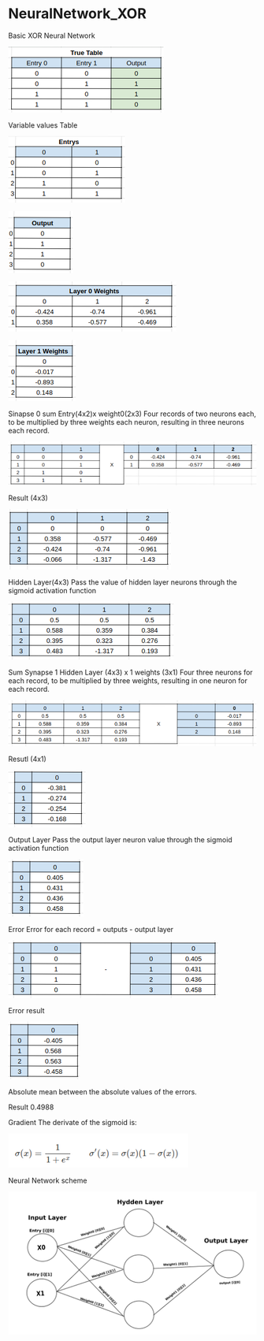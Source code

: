 # NeuralNetwork_XOR
Basic XOR Neural Network

![tabela_verdade](images/tabela_verdade.png)

Variable values Table

![entrys](images/entrys.png)

![output](images/output.png)

![layer0](images/layer0.png)

![layer1_w](images/layer1_w.png)

Sinapse 0 sum
Entry(4x2)x weight0(2x3)
Four records of two neurons each, to be multiplied by three weights each neuron, 
resulting in three neurons each record.

![layer1_w](images/soma.png)

Result (4x3)

![layer1_w](images/4x3.png)

Hidden Layer(4x3)
Pass the value of hidden layer neurons through the sigmoid activation function

![layer1_w](images/4x3_oculta.png)

Sum Synapse 1
Hidden Layer (4x3) x 1 weights (3x1)
Four three neurons for each record, to be multiplied by three weights, resulting in one neuron for each record.

![layer1_w](images/soma_1.png)

Resutl (4x1)

![layer1_w](images/res_4x1.png)

Output Layer
Pass the output layer neuron value through the sigmoid activation function

![layer1_w](images/saida.png)

Error
Error for each record = outputs - output layer

![layer1_w](images/erro.png)

Error result

![layer1_w](images/res_erros.png)

Absolute mean between the absolute values ​​of the errors.

Result
0.4988

Gradient
The derivate of the sigmoid is:

![layer1_w](images/derivada.png)

Neural Network scheme

![layer1_w](images/rede.png)